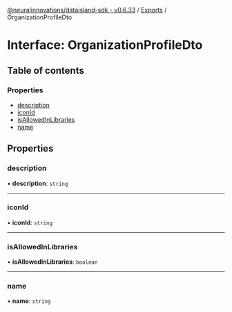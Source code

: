 [@neuralinnovations/dataisland-sdk - v0.6.33](../../README.md) / [Exports](../modules.md) / OrganizationProfileDto

# Interface: OrganizationProfileDto

## Table of contents

### Properties

- [description](OrganizationProfileDto.md#description)
- [iconId](OrganizationProfileDto.md#iconid)
- [isAllowedInLibraries](OrganizationProfileDto.md#isallowedinlibraries)
- [name](OrganizationProfileDto.md#name)

## Properties

### description

• **description**: `string`

___

### iconId

• **iconId**: `string`

___

### isAllowedInLibraries

• **isAllowedInLibraries**: `boolean`

___

### name

• **name**: `string`
